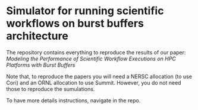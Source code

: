 # Simulator for running scientific workflows on burst buffers architecture
The repository contains everything to reproduce the results of our paper: _Modeling the Performance of Scientific Workflow Executions on HPC Platforms with Burst Buffers_

Note that, to reproduce the papers you will need a NERSC allocation (to use Cori) and an ORNL allocation to use Summit.
However, you do not need those to reproduce the sumulations.

To have more details instructions, navigate in the repo.
